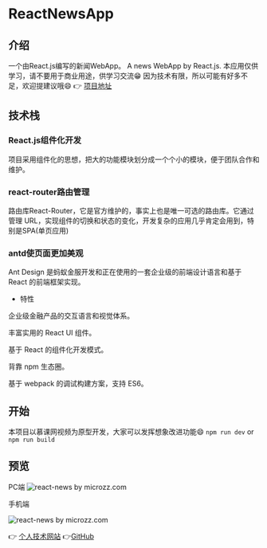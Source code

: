 # ReactNewsApp
## 介绍
一个由React.js编写的新闻WebApp。
A news WebApp by React.js.
本应用仅供学习，请不要用于商业用途，供学习交流😁
因为技术有限，所以可能有好多不足，欢迎提建议哦😄
 👉 [项目地址]( https://github.com/microzz/news-app-by-react.js)

## 技术栈
### React.js组件化开发
项目采用组件化的思想，把大的功能模块划分成一个个小的模块，便于团队合作和维护。
### react-router路由管理
路由库React-Router，它是官方维护的，事实上也是唯一可选的路由库。它通过管理 URL，实现组件的切换和状态的变化，开发复杂的应用几乎肯定会用到，特别是SPA(单页应用)

### antd使页面更加美观
Ant Design 是蚂蚁金服开发和正在使用的一套企业级的前端设计语言和基于 React 的前端框架实现。

* 特性

企业级金融产品的交互语言和视觉体系。

丰富实用的 React UI 组件。

基于 React 的组件化开发模式。

背靠 npm 生态圈。

基于 webpack 的调试构建方案，支持 ES6。

## 开始
本项目以慕课网视频为原型开发，大家可以发挥想象改进功能😄
`npm run dev` or `npm run build`

## 预览
PC端
![react-news by microzz.com](https://github.com/microzz/news-app-by-react.js/blob/master/preview/pc-index.png?raw=true)

手机端

![react-news by microzz.com](https://github.com/microzz/news-app-by-react.js/blob/master/preview/phone.png?raw=true)

👉 [个人技术网站](https://microzz.com/)
👉[GitHub](https://github.com/microzz)

